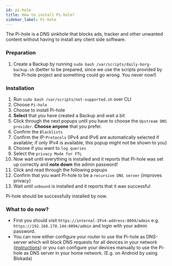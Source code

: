 ```yaml
---
id: pi-hole
title: How to install Pi-hole?
sidebar_label: Pi-hole
---
```


The Pi-hole is a DNS sinkhole that blocks ads, tracker and other unwanted content without having to install any client side software.

### Preparation
1. Create a Backup by running `sudo bash /var/scripts/daily-borg-backup.sh` (better to be prepared, since we use the scripts provided by the Pi-hole project and something could go wrong. You never now!)

### Installation
1. Run `sudo bash /var/scripts/not-supported.sh` over CLI
1. Choose `Pi-hole`
1. Choose to install Pi-hole
1. **Select** that you have created a Backup and wait a bit
1. Click through the next popups until you have to choose the `Upstream DNS provider`. **Choose anyone** that you prefer.
1. Confirm the `Blacklists`
1. Confirm the IP-`Protocols` (IPv4 and IPv6 are automatically selected if available; if only IPv4 is available, this popup might not be shown to you)
1. Choose if you want to `log queries`
1. Select the `privacy Mode for FTL`
1. Now wait until everything is installed and it reports that Pi-hole was set up correctly and **note down** the admin password!
1. Click and read through the following popups
1. Confirm that you want Pi-hole to be a `recursive DNS server` (improves privacy)
1. Wait until `unbound` is installed and it reports that it was successful

Pi-hole should be successfully installed by now.

### What to do now?
- First you should visit `https://internal-IPv4-address:8094/admin` e.g. `https://192.168.178.144:8094/admin` and login with your admin password.
- You can now either configure your router to use the Pi-hole as DNS-server which will block DNS requests for all devices in your network ([instructions](https://github.com/RPiList/specials/tree/master/RouterKonfiguration)) or you can configure your devices manually to use the Pi-hole as DNS server in your home network. (E.g. on Android by using Blokada)